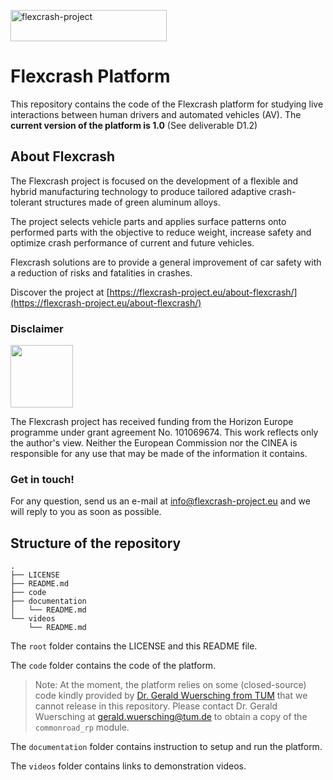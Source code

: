 <a class="same-logo" href="https://flexcrash-project.eu/"><img data-srcset="https://flexcrash-project.eu/wp-content/uploads/2022/11/flexcrash-logo_250.png 250w, https://flexcrash-project.eu/wp-content/uploads/2022/11/FLEXCRASH_440px.png 440w" width="250" height="50" alt="flexcrash-project" data-src="https://flexcrash-project.eu/wp-content/uploads/2022/11/flexcrash-logo_250.png" data-sizes="250px" class="preload-me ls-is-cached lazyloaded" src="https://flexcrash-project.eu/wp-content/uploads/2022/11/flexcrash-logo_250.png" sizes="250px" srcset="https://flexcrash-project.eu/wp-content/uploads/2022/11/flexcrash-logo_250.png 250w, https://flexcrash-project.eu/wp-content/uploads/2022/11/FLEXCRASH_440px.png 440w"></a>


# Flexcrash Platform
This repository contains the code of the Flexcrash platform for studying live interactions between human drivers and automated vehicles (AV).
The **current version of the platform is 1.0** (See deliverable D1.2)


## About Flexcrash
The Flexcrash project is focused on the development of a flexible and hybrid manufacturing technology to produce tailored adaptive crash-tolerant structures made of green aluminum alloys.   

The project selects vehicle parts and applies surface patterns onto performed parts with the objective to reduce weight, increase safety and optimize crash performance of current and future vehicles.  

Flexcrash solutions are to provide a general improvement of car safety with a reduction of risks and fatalities in crashes.  

Discover the project at [https://flexcrash-project.eu/about-flexcrash/](https://flexcrash-project.eu/about-flexcrash/)

### Disclaimer 
<img width="100px" data-src="https://flexcrash-project.eu/wp-content/uploads/2022/11/Flag_of_Europe.svg_.png" class=" ls-is-cached lazyloaded" src="https://flexcrash-project.eu/wp-content/uploads/2022/11/Flag_of_Europe.svg_.png">

The Flexcrash project has received funding from the Horizon Europe programme under grant agreement No. 101069674. This work reflects only the author's view. Neither the European Commission nor the CINEA is responsible for any use that may be made of the information it contains.

### Get in touch!
For any question, send us an e-mail at [info@flexcrash-project.eu](info@flexcrash-project.eu) and we will reply to you as soon as possible.

## Structure of the repository

```
.
├── LICENSE
├── README.md
├── code
├── documentation
│   └── README.md
└── videos
    └── README.md
```

The `root` folder contains the LICENSE and this README file.

The `code` folder contains the code of the platform.

> Note: At the moment, the platform relies on some (closed-source) code kindly provided by [Dr. Gerald Wuersching from TUM](https://www.ce.cit.tum.de/air/people/gerald-wuersching-msc/) that we cannot release in this repository. Please contact Dr. Gerald Wuersching at [gerald.wuersching@tum.de](mailto:gerald.wuersching@tum.de) to obtain a copy of the `commonroad_rp` module.

The `documentation` folder contains instruction to setup and run the platform.

The `videos` folder contains links to demonstration videos.